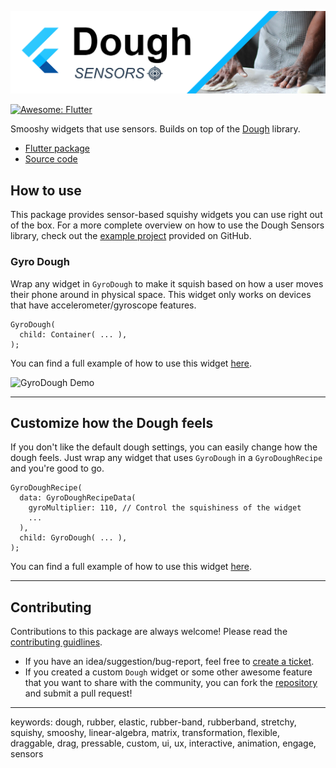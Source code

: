 ![Flutter Dough](../../assets/images/dough-sensors-logo@repo.png)

[![Awesome: Flutter](https://img.shields.io/badge/Awesome-Flutter-blue.svg?longCache=true&style=flat-square)](https://github.com/Solido/awesome-flutter)

Smooshy widgets that use sensors. Builds on top of the [Dough](https://pub.dev/packages/dough) library.
- [Flutter package](https://pub.dev/packages/dough_sensors)
- [Source code](https://github.com/josiahsrc/dough)

## How to use

This package provides sensor-based squishy widgets you can use right out of the box. For a more complete overview on how to use the Dough Sensors library, check out the [example project](./example/README.md) provided on GitHub.

### Gyro Dough

Wrap any widget in `GyroDough` to make it squish based on how a user moves their phone around in physical space. This widget only works on devices that have accelerometer/gyroscope features.

```
GyroDough(
  child: Container( ... ),
);
```

You can find a full example of how to use this widget [here](example/lib/dough_widget_demos/gyro_dough_demo.dart).

![GyroDough Demo](../../assets/gifs/gyro-dough.gif)

---

## Customize how the Dough feels

If you don't like the default dough settings, you can easily change how the dough feels. Just wrap any widget that uses `GyroDough` in a `GyroDoughRecipe` and you're good to go.

```
GyroDoughRecipe(
  data: GyroDoughRecipeData(
    gyroMultiplier: 110, // Control the squishiness of the widget
    ...
  ),
  child: GyroDough( ... ),
);
```

You can find a full example of how to use this widget [here](example/lib/dough_widget_demos/gyro_dough_demo.dart).

---

## Contributing

Contributions to this package are always welcome! Please read the [contributing guidlines](../../CONTRIBUTING.md).
- If you have an idea/suggestion/bug-report, feel free to [create a ticket](https://github.com/josiahsrc/dough/issues).
- If you created a custom `Dough` widget or some other awesome feature that you want to share with the community, you can fork the [repository](https://github.com/josiahsrc/dough) and submit a pull request!

---

keywords: dough, rubber, elastic, rubber-band, rubberband, stretchy, squishy, smooshy, linear-algebra, matrix, transformation, flexible, draggable, drag, pressable, custom, ui, ux, interactive, animation, engage, sensors